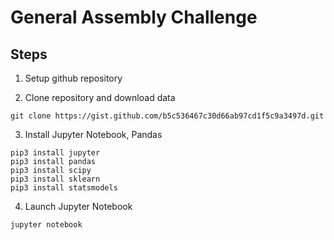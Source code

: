 # General Assembly Challenge

## Steps
1. Setup github repository

2. Clone repository and download data

```
git clone https://gist.github.com/b5c536467c30d66ab97cd1f5c9a3497d.git
```

3. Install Jupyter Notebook, Pandas
```
pip3 install jupyter
pip3 install pandas
pip3 install scipy
pip3 install sklearn
pip3 install statsmodels
```
4. Launch Jupyter Notebook
```
jupyter notebook
```
